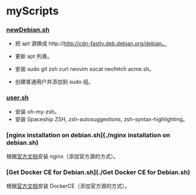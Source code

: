 # myScripts

### [newDebian.sh](./newDebian.sh)  

- 把 apt 源换成 http://http://cdn-fastly.deb.debian.org/debian。

- 更新 apt 列表。
- 安装 sudo git zsh curl neovim socat neofetch acme.sh。
- 创建普通用户并添加到 sudo 组。

### [user.sh](./user.sh)

- 安装 oh-my-zsh。
- 安装 Spaceship ZSH, zsh-autosuggestions, zsh-syntax-highlighting。

### [nginx installation on debian.sh](./nginx installation on debian.sh)

根据[官方文档](http://nginx.org/en/linux_packages.html#Debian)安装 nginx（添加官方源的方式）。

### [Get Docker CE for Debian.sh](./Get Docker CE for Debian.sh)

根据[官方文档](https://docs.docker.com/install/linux/docker-ce/debian/)安装 DockerCE（添加官方源的方式）。
